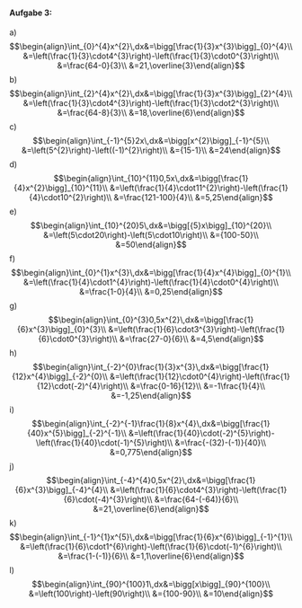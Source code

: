 #### Aufgabe 3:
a) $$\begin{align}\int_{0}^{4}x^{2}\,dx&=\bigg[\frac{1}{3}x^{3}\bigg]_{0}^{4}\\
&=\left(\frac{1}{3}\cdot4^{3}\right)-\left(\frac{1}{3}\cdot0^{3}\right)\\
&=\frac{64-0}{3}\\
&=21,\overline{3}\end{align}$$
b) $$\begin{align}\int_{2}^{4}x^{2}\,dx&=\bigg[\frac{1}{3}x^{3}\bigg]_{2}^{4}\\
&=\left(\frac{1}{3}\cdot4^{3}\right)-\left(\frac{1}{3}\cdot2^{3}\right)\\
&=\frac{64-8}{3}\\
&=18,\overline{6}\end{align}$$
c) $$\begin{align}\int_{-1}^{5}2x\,dx&=\bigg[x^{2}\bigg]_{-1}^{5}\\
&=\left(5^{2}\right)-\left((-1)^{2}\right)\\
&={15-1}\\
&=24\end{align}$$
d) $$\begin{align}\int_{10}^{11}0,5x\,dx&=\bigg[\frac{1}{4}x^{2}\bigg]_{10}^{11}\\
&=\left(\frac{1}{4}\cdot11^{2}\right)-\left(\frac{1}{4}\cdot10^{2}\right)\\
&=\frac{121-100}{4}\\
&=5,25\end{align}$$
e) $$\begin{align}\int_{10}^{20}5\,dx&=\bigg[{5}x\bigg]_{10}^{20}\\
&=\left(5\cdot20\right)-\left(5\cdot10\right)\\
&={100-50}\\
&=50\end{align}$$
f) $$\begin{align}\int_{0}^{1}x^{3}\,dx&=\bigg[\frac{1}{4}x^{4}\bigg]_{0}^{1}\\
&=\left(\frac{1}{4}\cdot1^{4}\right)-\left(\frac{1}{4}\cdot0^{4}\right)\\
&=\frac{1-0}{4}\\
&=0,25\end{align}$$
g) $$\begin{align}\int_{0}^{3}0,5x^{2}\,dx&=\bigg[\frac{1}{6}x^{3}\bigg]_{0}^{3}\\
&=\left(\frac{1}{6}\cdot3^{3}\right)-\left(\frac{1}{6}\cdot0^{3}\right)\\
&=\frac{27-0}{6}\\
&=4,5\end{align}$$
h) $$\begin{align}\int_{-2}^{0}\frac{1}{3}x^{3}\,dx&=\bigg[\frac{1}{12}x^{4}\bigg]_{-2}^{0}\\
&=\left(\frac{1}{12}\cdot0^{4}\right)-\left(\frac{1}{12}\cdot(-2)^{4}\right)\\
&=\frac{0-16}{12}\\
&=-1\frac{1}{4}\\
&=-1,25\end{align}$$
i) $$\begin{align}\int_{-2}^{-1}\frac{1}{8}x^{4}\,dx&=\bigg[\frac{1}{40}x^{5}\bigg]_{-2}^{-1}\\
&=\left(\frac{1}{40}\cdot(-2)^{5}\right)-\left(\frac{1}{40}\cdot(-1)^{5}\right)\\
&=\frac{-(32)-(-1)}{40}\\
&=0,775\end{align}$$
j) $$\begin{align}\int_{-4}^{4}0,5x^{2}\,dx&=\bigg[\frac{1}{6}x^{3}\bigg]_{-4}^{4}\\
&=\left(\frac{1}{6}\cdot4^{3}\right)-\left(\frac{1}{6}\cdot(-4)^{3}\right)\\
&=\frac{64-(-64)}{6}\\
&=21,\overline{6}\end{align}$$
k) $$\begin{align}\int_{-1}^{1}x^{5}\,dx&=\bigg[\frac{1}{6}x^{6}\bigg]_{-1}^{1}\\
&=\left(\frac{1}{6}\cdot1^{6}\right)-\left(\frac{1}{6}\cdot(-1)^{6}\right)\\
&=\frac{1-(-1)}{6}\\
&=1,1\overline{6}\end{align}$$
l) $$\begin{align}\int_{90}^{100}1\,dx&=\bigg[x\bigg]_{90}^{100}\\
&=\left(100\right)-\left(90\right)\\
&={100-90}\\
&=10\end{align}$$







